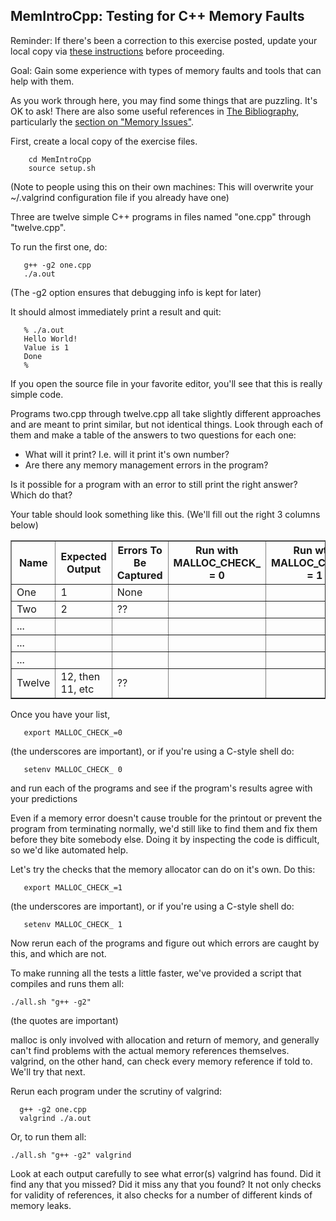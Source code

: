 ## MemIntroCpp: Testing for C++ Memory Faults

Reminder: If there's been a correction to this exercise posted, update your local copy via [these instructions](https://docs.google.com/document/d/1g3b2e7wf3mWaIZ4U6MkNR5B4fQuO71y6Q341LGs45HQ/edit?usp=sharing) before proceeding.

Goal: Gain some experience with types of memory faults and tools that can help with them.

As you work through here, you may find some things that are puzzling.  It's OK to ask!  There are also some useful references in
<a href="https://docs.google.com/document/d/1Jvb1zYRibzOw74VKnGsmTVfWkQcOxb_yc8JboebFDpA/edit#heading=h.dwvcizbspysp">The Bibliography</a>,
particularly the
<a href="https://docs.google.com/document/d/1Jvb1zYRibzOw74VKnGsmTVfWkQcOxb_yc8JboebFDpA/edit#heading=h.dwvcizbspysp">section on "Memory Issues"</a>.

First, create a local copy of the exercise files.
```
    cd MemIntroCpp
    source setup.sh
```

(Note to people using this on their own machines: This will overwrite your ~/.valgrind configuration file if you already have one)

Three are twelve simple C++ programs in files named "one.cpp" through "twelve.cpp".

To run the first one, do:

```
   g++ -g2 one.cpp
   ./a.out
```

(The -g2 option ensures that debugging info is kept for later)

It should almost immediately print a result and quit:

```
   % ./a.out
   Hello World!
   Value is 1
   Done
   %
```

If you open the source file in your favorite editor, you'll see that this is really simple code.

Programs two.cpp through twelve.cpp all take slightly different approaches and are meant to print similar, but not identical things.  Look through each of them and make a table of the answers to two questions for each one:

 - What will it print? I.e. will it print it's own number?
 - Are there any memory management errors in the program?

Is it possible for a program with an error to still print the right answer? Which do that?

Your table should look something like this. (We'll fill out the right 3 columns below)
<table border="1">
<tr>
<th>Name</th><th>Expected<br>Output</th>
<th>Errors To <br/>Be Captured</th>
<th>Run with<br/>MALLOC_CHECK_<br/>= 0</th>
<th>Run wtih<br/>MALLOC_CHECK_<br/>= 1</th>
<th>Run with<br/>Valgrind</th>
</tr>
<tr><td>One</td><td>1</td><td>None</td><td></td><td></td><td></td></tr>
<tr><td>Two</td><td>2</td><td>??</td><td></td><td></td><td></td></tr>
<tr><td>...</td><td></td><td></td><td></td><td></td><td></td></tr>
<tr><td>...</td><td></td><td></td><td></td><td></td><td></td></tr>
<tr><td>...</td><td></td><td></td><td></td><td></td><td></td></tr>
<tr><td>Twelve</td><td>12, then 11, etc</td><td>??</td><td></td><td></td><td></td></tr>
</table>

Once you have your list,

```
   export MALLOC_CHECK_=0
```
(the underscores are important), or if you're using a C-style shell do:
```
   setenv MALLOC_CHECK_ 0
```

and run each of the programs and see if the program's results agree with your predictions

Even if a memory error doesn't cause trouble for the printout or prevent the program from terminating normally, we'd still like to find them and fix them before they bite somebody else. Doing it by inspecting the code is difficult, so we'd like automated help.

Let's try the checks that the memory allocator can do on it's own.
Do this:

```
   export MALLOC_CHECK_=1
```
(the underscores are important), or if you're using a C-style shell do:
```
   setenv MALLOC_CHECK_ 1
```

Now rerun each of the programs and figure out which errors are caught by this, and which are not.

To make running all the tests a little faster, we've provided a script that compiles and runs them all:

```
./all.sh "g++ -g2"
```

(the quotes are important)

malloc is only involved with allocation and return of memory, and generally can't find problems with the actual memory references themselves. valgrind, on the other hand, can check every memory reference if told to. We'll try that next.

Rerun each program under the scrutiny of valgrind:

 ```
   g++ -g2 one.cpp
   valgrind ./a.out
 ```

Or, to run them all:

```
./all.sh "g++ -g2" valgrind
```

Look at each output carefully to see what error(s) valgrind has found.  Did it find any that you missed? Did it miss any that you found?  It not only checks for validity of references, it also checks for a number of different kinds of memory leaks.
